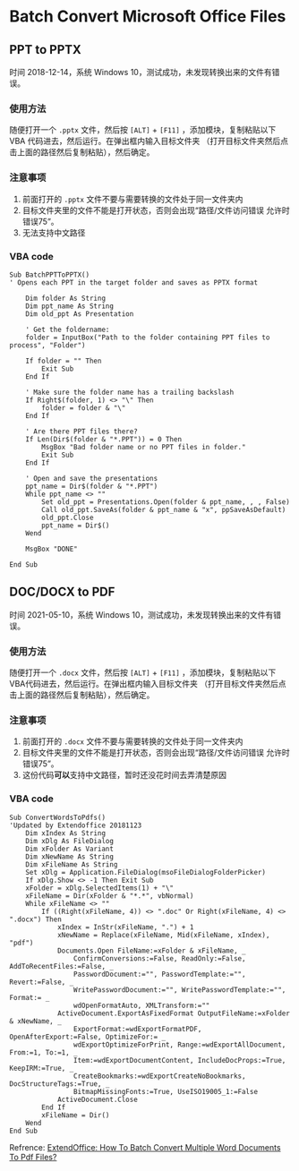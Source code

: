 # Batch Convert Microsoft Office Files

## PPT to PPTX

时间 2018-12-14，系统 Windows 10，测试成功，未发现转换出来的文件有错误。

### 使用方法

随便打开一个 `.pptx` 文件，然后按 `[ALT]` + `[F11]` ，添加模块，复制粘贴以下 VBA 代码进去，然后运行。在弹出框内输入目标文件夹
（打开目标文件夹然后点击上面的路径然后复制粘贴），然后确定。

### 注意事项

1. 前面打开的 `.pptx` 文件不要与需要转换的文件处于同一文件夹内
2. 目标文件夹里的文件不能是打开状态，否则会出现“路径/文件访问错误 允许时错误75”。
3. 无法支持中文路径

### VBA code

```vba
Sub BatchPPTToPPTX()
' Opens each PPT in the target folder and saves as PPTX format

    Dim folder As String
    Dim ppt_name As String
    Dim old_ppt As Presentation

    ' Get the foldername:
    folder = InputBox("Path to the folder containing PPT files to process", "Folder")

    If folder = "" Then
        Exit Sub
    End If

    ' Make sure the folder name has a trailing backslash
    If Right$(folder, 1) <> "\" Then
        folder = folder & "\"
    End If

    ' Are there PPT files there?
    If Len(Dir$(folder & "*.PPT")) = 0 Then
        MsgBox "Bad folder name or no PPT files in folder."
        Exit Sub
    End If

    ' Open and save the presentations
    ppt_name = Dir$(folder & "*.PPT")
    While ppt_name <> ""
        Set old_ppt = Presentations.Open(folder & ppt_name, , , False)
        Call old_ppt.SaveAs(folder & ppt_name & "x", ppSaveAsDefault)
        old_ppt.Close
        ppt_name = Dir$()
    Wend

    MsgBox "DONE"

End Sub
```

## DOC/DOCX to PDF

时间 2021-05-10，系统 Windows 10，测试成功，未发现转换出来的文件有错误。

### 使用方法

随便打开一个 `.docx` 文件，然后按 `[ALT]` + `[F11]` ，添加模块，复制粘贴以下VBA代码进去，然后运行。在弹出框内输入目标文件夹
（打开目标文件夹然后点击上面的路径然后复制粘贴），然后确定。

### 注意事项

1. 前面打开的 `.docx` 文件不要与需要转换的文件处于同一文件夹内
2. 目标文件夹里的文件不能是打开状态，否则会出现“路径/文件访问错误 允许时错误75”。
3. 这份代码**可以**支持中文路径，暂时还没花时间去弄清楚原因

### VBA code

```vba
Sub ConvertWordsToPdfs()
'Updated by Extendoffice 20181123
    Dim xIndex As String
    Dim xDlg As FileDialog
    Dim xFolder As Variant
    Dim xNewName As String
    Dim xFileName As String
    Set xDlg = Application.FileDialog(msoFileDialogFolderPicker)
    If xDlg.Show <> -1 Then Exit Sub
    xFolder = xDlg.SelectedItems(1) + "\"
    xFileName = Dir(xFolder & "*.*", vbNormal)
    While xFileName <> ""
        If ((Right(xFileName, 4)) <> ".doc" Or Right(xFileName, 4) <> ".docx") Then
            xIndex = InStr(xFileName, ".") + 1
            xNewName = Replace(xFileName, Mid(xFileName, xIndex), "pdf")
            Documents.Open FileName:=xFolder & xFileName, _
                ConfirmConversions:=False, ReadOnly:=False, AddToRecentFiles:=False, _
                PasswordDocument:="", PasswordTemplate:="", Revert:=False, _
                WritePasswordDocument:="", WritePasswordTemplate:="", Format:= _
                wdOpenFormatAuto, XMLTransform:=""
            ActiveDocument.ExportAsFixedFormat OutputFileName:=xFolder & xNewName, _
                ExportFormat:=wdExportFormatPDF, OpenAfterExport:=False, OptimizeFor:= _
                wdExportOptimizeForPrint, Range:=wdExportAllDocument, From:=1, To:=1, _
                Item:=wdExportDocumentContent, IncludeDocProps:=True, KeepIRM:=True, _
                CreateBookmarks:=wdExportCreateNoBookmarks, DocStructureTags:=True, _
                BitmapMissingFonts:=True, UseISO19005_1:=False
            ActiveDocument.Close
        End If
        xFileName = Dir()
    Wend
End Sub
```

Refrence: [ExtendOffice: How To Batch Convert Multiple Word Documents To Pdf Files?](https://www.extendoffice.com/documents/word/5551-word-batch-convert-to-pdf.html)
